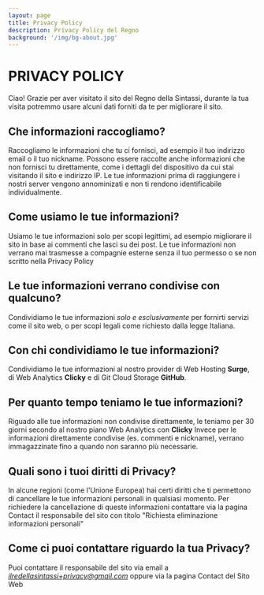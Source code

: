 ```yaml
---
layout: page
title: Privacy Policy
description: Privacy Policy del Regno
background: '/img/bg-about.jpg'
---
```


# PRIVACY POLICY

Ciao! Grazie per aver visitato il sito del Regno della Sintassi, durante la tua visita potremmo usare alcuni dati forniti da te per migliorare il sito.

## Che informazioni raccogliamo?

Raccogliamo le informazioni che tu ci fornisci, ad esempio il tuo indirizzo email o il tuo nickname.
Possono essere raccolte anche informazioni che non fornisci tu direttamente, come i dettagli del dispositivo da cui stai visitando il sito e indirizzo IP.
Le tue informazioni prima di raggiungere i nostri server vengono annominizati e non ti rendono identificabile individualmente.

## Come usiamo le tue informazioni?

Usiamo le tue informazioni solo per scopi legittimi, ad esempio migliorare il sito in base ai commenti che lasci su dei post.
Le tue informazioni non verrano mai trasmesse a compagnie esterne senza il tuo permesso o se non scritto nella Privacy Policy

## Le tue informazioni verrano condivise con qualcuno?

Condividiamo le tue informazioni *solo e esclusivamente* per fornirti servizi come il sito web, o per scopi legali come richiesto dalla legge Italiana.

## Con chi condividiamo le tue informazioni?

Condividiamo le tue informazioni al nostro provider di Web Hosting **Surge**, di Web Analytics **Clicky** e di Git Cloud Storage **GitHub**.

## Per quanto tempo teniamo le tue informazioni?

Riguado alle tue informazioni non condivise direttamente, le teniamo per 30 giorni secondo al nostro piano Web Analytics con **Clicky**
Invece per le informazioni direttamente condivise (es. commenti e nickname), verrano immagazzinate fino a quando non saranno più necessarie.

## Quali sono i tuoi diritti di Privacy?

In alcune regioni (come l'Unione Europea) hai certi diritti che ti permettono di cancellare le tue informazioni personali in qualsiasi momento.
Per richiedere la cancellazione di queste informazioni contattare via la pagina Contact il responsabile del sito con titolo "Richiesta eliminazione informazioni personali"

## Come ci puoi contattare riguardo la tua Privacy?

Puoi contattare il responsabile del sito via email a *ilredellasintassi+privacy@gmail.com* oppure via la pagina Contact del Sito Web


